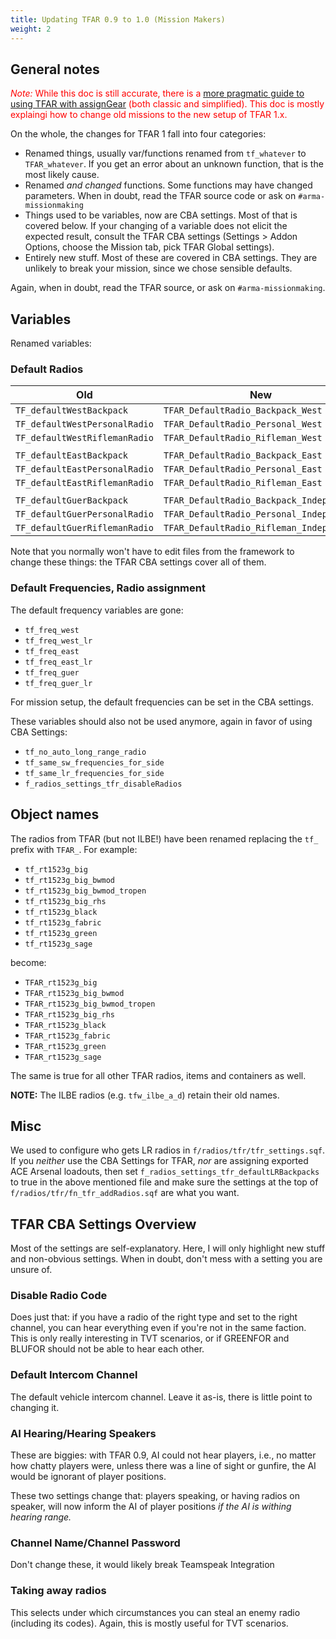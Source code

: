 ```yaml
---
title: Updating TFAR 0.9 to 1.0 (Mission Makers)
weight: 2
---
```

## General notes

<span style="color: red;">*Note:* While this doc is still accurate, there is a
[more pragmatic guide to using TFAR with
assignGear](../../mission_making/tfar) (both classic and simplified). This doc
is mostly explaingi how to change old missions to the new setup of TFAR 1.x.</span>

On the whole, the changes for TFAR 1 fall into four categories:

- Renamed things, usually var/functions renamed from `tf_whatever` to
  `TFAR_whatever`.  If you get an error about an unknown function, that is the
  most likely cause.
- Renamed *and changed* functions. Some functions may have changed parameters.
  When in doubt, read the TFAR source code or ask on `#arma-missionmaking`
- Things used to be variables, now are CBA settings. Most of that is covered
  below. If your changing of a variable does not elicit the expected result,
  consult the TFAR CBA settings (Settings > Addon Options, choose the Mission
  tab, pick TFAR Global settings).
- Entirely new stuff. Most of these are covered in CBA settings. They are
  unlikely to break your mission, since we chose sensible defaults.

Again, when in doubt, read the TFAR source, or ask on `#arma-missionmaking`.

## Variables

Renamed variables:

### Default Radios

Old|New|
---|---|
`TF_defaultWestBackpack`|`TFAR_DefaultRadio_Backpack_West`
`TF_defaultWestPersonalRadio`|`TFAR_DefaultRadio_Personal_West`
`TF_defaultWestRiflemanRadio`|`TFAR_DefaultRadio_Rifleman_West`
||
`TF_defaultEastBackpack`|`TFAR_DefaultRadio_Backpack_East`
`TF_defaultEastPersonalRadio`|`TFAR_DefaultRadio_Personal_East`
`TF_defaultEastRiflemanRadio`|`TFAR_DefaultRadio_Rifleman_East`
||
`TF_defaultGuerBackpack`|`TFAR_DefaultRadio_Backpack_Independent`
`TF_defaultGuerPersonalRadio`|`TFAR_DefaultRadio_Personal_Independent`
`TF_defaultGuerRiflemanRadio`|`TFAR_DefaultRadio_Rifleman_Independent`

Note that you normally won't have to edit files from the framework to change
these things: the TFAR CBA settings cover all of them.

### Default Frequencies, Radio assignment 

The default frequency variables are gone:

- `tf_freq_west`
- `tf_freq_west_lr`
- `tf_freq_east`
- `tf_freq_east_lr`
- `tf_freq_guer`
- `tf_freq_guer_lr`

For mission setup, the default frequencies can be set in the CBA settings.

These variables should also not be used anymore, again in favor of using CBA
Settings:

- `tf_no_auto_long_range_radio`
- `tf_same_sw_frequencies_for_side`
- `tf_same_lr_frequencies_for_side`
- `f_radios_settings_tfr_disableRadios`

## Object names

The radios from TFAR (but not ILBE!) have been renamed replacing the `tf_`
prefix with `TFAR_`. For example:

- `tf_rt1523g_big`
- `tf_rt1523g_big_bwmod`
- `tf_rt1523g_big_bwmod_tropen`
- `tf_rt1523g_big_rhs`
- `tf_rt1523g_black`
- `tf_rt1523g_fabric`
- `tf_rt1523g_green`
- `tf_rt1523g_sage`

become:

- `TFAR_rt1523g_big`
- `TFAR_rt1523g_big_bwmod`
- `TFAR_rt1523g_big_bwmod_tropen`
- `TFAR_rt1523g_big_rhs`
- `TFAR_rt1523g_black`
- `TFAR_rt1523g_fabric`
- `TFAR_rt1523g_green`
- `TFAR_rt1523g_sage`

The same is true for all other TFAR radios, items and containers as well.

**NOTE:** The ILBE radios (e.g. `tfw_ilbe_a_d`) retain their old names.

## Misc

We used to configure who gets LR radios in `f/radios/tfr/tfr_settings.sqf`. If
you *neither* use the CBA Settings for TFAR, *nor* are assigning exported ACE
Arsenal loadouts, then set `f_radios_settings_tfr_defaultLRBackpacks` to true
in the above mentioned file and make sure the settings at the top of
`f/radios/tfr/fn_tfr_addRadios.sqf` are what you want.

## TFAR CBA Settings Overview

Most of the settings are self-explanatory. Here, I will only highlight new
stuff and non-obvious settings. When in doubt, don't mess with a setting you
are unsure of.

### Disable Radio Code

Does just that: if you have a radio of the right type and set to the right
channel, you can hear everything even if you're not in the same faction. This
is only really interesting in TVT scenarios, or if GREENFOR and BLUFOR should
not be able to hear each other.

### Default Intercom Channel

The default vehicle intercom channel. Leave it as-is, there is little point to
changing it.

### AI Hearing/Hearing Speakers

These are biggies: with TFAR 0.9, AI could not hear players, i.e., no matter
how chatty players were, unless there was a line of sight or gunfire, the AI
would be ignorant of player positions.

These two settings change that: players speaking, or having radios on speaker,
will now inform the AI of player positions *if the AI is withing hearing range.*

### Channel Name/Channel Password

Don't change these, it would likely break Teamspeak Integration

### Taking away radios

This selects under which circumstances you can steal an enemy radio (including
its codes). Again, this is mostly useful for TVT scenarios.
